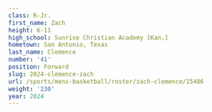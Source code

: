 ```yaml
---
class: R-Jr.
first_name: Zach
height: 6-11
high_school: Sunrise Christian Academy [Kan.]
hometown: San Antonio, Texas
last_name: Clemence
number: '41'
position: Forward
slug: 2024-clemence-zach
url: /sports/mens-basketball/roster/zach-clemence/15486
weight: '230'
year: 2024
---
```

